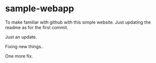 # sample-webapp
To make familiar with github with this simple website.
Just updating the readme as for the first commit.


Just an update.


Fixing new things..

One more fix.